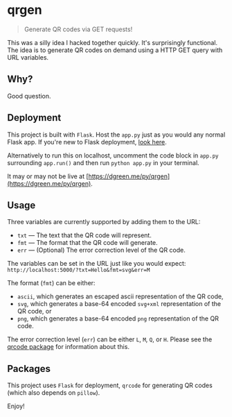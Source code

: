 # qrgen
> Generate QR codes via GET requests!

This was a silly idea I hacked together quickly.  It's surprisingly functional.  The idea is to generate QR codes on demand using a HTTP GET query with URL variables.

## Why?
Good question.

## Deployment
This project is built with `Flask`.  Host the `app.py` just as you would any normal Flask app.  If you're new to Flask deployment, [look here](https://flask.palletsprojects.com/en/1.1.x/deploying/#deployment).

Alternatively to run this on localhost, uncomment the code block in `app.py` surrounding `app.run()` and then run `python app.py` in your terminal.

It may or may not be live at [https://dgreen.me/py/qrgen](https://dgreen.me/py/qrgen).

## Usage
Three variables are currently supported by adding them to the URL:

* `txt` — The text that the QR code will represent.
* `fmt` — The format that the QR code will generate.
* `err` — (Optional) The error correction level of the QR code.

The variables can be set in the URL just like you would expect: `http://localhost:5000/?txt=Hello&fmt=svg&err=M`

The format (`fmt`) can be either:

* `ascii`, which generates an escaped ascii representation of the QR code,
* `svg`, which generates a base-64 encoded `svg+xml` representation of the QR code, or
* `png`, which generates a base-64 encoded `png` representation of the QR code.

The error correction level (`err`) can be either `L`, `M`, `Q`, or `H`.  Please see the [qrcode package](https://github.com/lincolnloop/python-qrcode) for information about this.

## Packages
This project uses `Flask` for deployment,  `qrcode` for generating QR codes (which also depends on `pillow`).

Enjoy!
